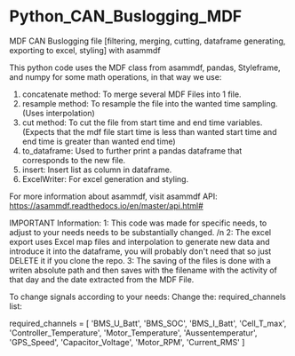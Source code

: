 # Python_CAN_Buslogging_MDF
MDF CAN Buslogging file [filtering, merging, cutting, dataframe generating, exporting to excel, styling] with asammdf

This python code uses the MDF class from asammdf, pandas, Styleframe, and numpy for some math operations, in that way we use:

1. concatenate method: To merge several MDF Files into 1 file.
2. resample method: To resample the file into the wanted time sampling. (Uses interpolation)
3. cut method: To cut the file from start time and end time variables. (Expects that the mdf file start time is less than wanted start time and end time is greater than wanted end time)
4. to_dataframe: Used to further print a pandas dataframe that corresponds to the new file.
5. insert: Insert list as column in dataframe.
6. ExcelWriter: For excel generation and styling.

For more information about asammdf, visit asammdf API: https://asammdf.readthedocs.io/en/master/api.html#

IMPORTANT Information:
1: This code was made for specific needs, to adjust to your needs needs to be substantially changed. /n
2: The excel export uses Excel map files and interpolation to generate new data and introduce it into the dataframe, you will probably don't need that so just DELETE it if you clone the repo.
3: The saving of the files is done with a writen absolute path and then saves with the filename with the activity of that day and the date extracted from the MDF File.

To change signals according to your needs:
  Change the: required_channels list:
  
required_channels = [
        'BMS_U_Batt',
        'BMS_SOC',
        'BMS_I_Batt', 
        'Cell_T_max',
        'Controller_Temperature',
        'Motor_Temperature',
        'Aussentemperatur',
        'GPS_Speed', 
        'Capacitor_Voltage',
        'Motor_RPM', 
        'Current_RMS'
        ]

